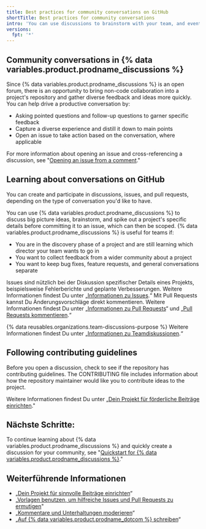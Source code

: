 ```yaml
---
title: Best practices for community conversations on GitHub
shortTitle: Best practices for community conversations
intro: 'You can use discussions to brainstorm with your team, and eventually move the conversation to an issue when you are ready to scope out the work.'
versions:
  fpt: '*'
---
```



## Community conversations in {% data variables.product.prodname_discussions %}

Since {% data variables.product.prodname_discussions %} is an open forum, there is an opportunity to bring non-code collaboration into a project's repository and gather diverse feedback and ideas more quickly. You can help drive a productive conversation by:

- Asking pointed questions and follow-up questions to garner specific feedback
- Capture a diverse experience and distill it down to main points
- Open an issue to take action based on the conversation, where applicable

For more information about opening an issue and cross-referencing a discussion, see "[Opening an issue from a comment](/github/managing-your-work-on-github/opening-an-issue-from-a-comment)."

## Learning about conversations on GitHub

You can create and participate in discussions, issues, and pull requests, depending on the type of conversation you'd like to have.

You can use {% data variables.product.prodname_discussions %} to discuss big picture ideas, brainstorm, and spike out a project's specific details before committing it to an issue, which can then be scoped. {% data variables.product.prodname_discussions %} is useful for teams if:
- You are in the discovery phase of a project and are still learning which director your team wants to go in
- You want to collect feedback from a wider community about a project
- You want to keep bug fixes, feature requests, and general conversations separate

Issues sind nützlich bei der Diskussion spezifischer Details eines Projekts, beispielsweise Fehlerberichte und geplante Verbesserungen. Weitere Informationen findest Du unter „[Informationen zu Issues](/articles/about-issues).“ Mit Pull Requests kannst Du Änderungsvorschläge direkt kommentieren. Weitere Informationen findest Du unter „[Informationen zu Pull Requests](/articles/about-pull-requests)“ und „[Pull Requests kommentieren](/articles/commenting-on-a-pull-request).“

{% data reusables.organizations.team-discussions-purpose %} Weitere Informationen findest Du unter „[Informationen zu Teamdiskussionen](/organizations/collaborating-with-your-team/about-team-discussions).“

## Following contributing guidelines

Before you open a discussion, check to see if the repository has contributing guidelines. The CONTRIBUTING file includes information about how the repository maintainer would like you to contribute ideas to the project.

Weitere Informationen findest Du unter „[Dein Projekt für förderliche Beiträge einrichten](/communities/setting-up-your-project-for-healthy-contributions)."

## Nächste Schritte:

To continue learning about {% data variables.product.prodname_discussions %} and quickly create a discussion for your community, see "[Quickstart for {% data variables.product.prodname_discussions %}](/discussions/quickstart)."

## Weiterführende Informationen

- „[Dein Projekt für sinnvolle Beiträge einrichten](/communities/setting-up-your-project-for-healthy-contributions)“
- „[Vorlagen benutzen, um hilfreiche Issues und Pull Requests zu ermutigen](/communities/using-templates-to-encourage-useful-issues-and-pull-requests)"
- „[Kommentare und Unterhaltungen moderieren](/communities/moderating-comments-and-conversations)“
- „[Auf {% data variables.product.prodname_dotcom %} schreiben](/articles/writing-on-github)“
